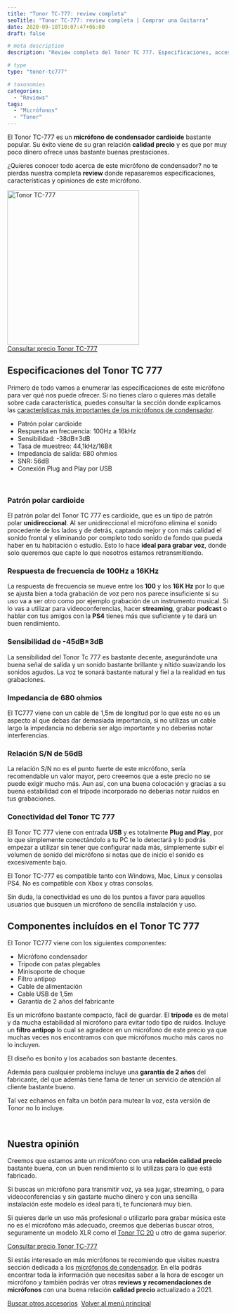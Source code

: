 ```yaml
---
title: "Tonor TC-777: review completa"
seoTitle: "Tonor TC-777: review completa | Comprar una Guitarra"
date: 2020-09-10T10:07:47+06:00
draft: false

# meta description
description: "Review completa del Tonor TC 777. Especificaciones, accesorios y todo lo que necesitas saber de este micrófono de condensador."

# type
type: "tonor-tc777"

# taxonomies
categories: 
  - "Reviews"
tags:
  - "Micrófonos"
  - "Tonor"
---
```


El Tonor TC-777 es un **micrófono de condensador cardioide** bastante popular. Su éxito viene de su gran relación **calidad precio** y es que por muy
poco dinero ofrece unas bastante buenas prestaciones.

¿Quieres conocer todo acerca de este micrófono de condensador? no te pierdas nuestra completa **review** donde repasaremos especificaciones, características y opiniones de este micrófono.

<div>
  <a href="https://amzn.to/3q43BNQ" rel="nofollow noopener noreferrer" target="_blank">
    <img src="../../images/microfonos-de-condensador/tonor-tc777.jpg" alt="Tonor TC-777" width="300" height="352">
  </a>  
</div>

<div>
  <a href="https://amzn.to/3q43BNQ" class="btn btn-outline-primary" rel="nofollow noopener noreferrer" target="_blank">Consultar precio Tonor TC-777</a>
</div>

## Especificaciones del Tonor TC 777

Primero de todo vamos a enumerar las especificaciones de este micrófono para ver qué nos puede ofrecer. Si no tienes claro o quieres más detalle sobre cada característica, puedes consultar la sección donde explicamos las [características más importantes de los micrófonos de condensador](/microfonos-de-condensador#características-de-un-micrófono-de-condensador).

* Patrón polar cardioide
* Respuesta en frecuencia: 100Hz a 16kHz
* Sensibilidad: -38dB±3dB
* Tasa de muestreo: 44,1kHz/16Bit
* Impedancia de salida: 680 ohmios
* SNR: 56dB
* Conexión Plug and Play por USB

&nbsp;

### Patrón polar cardioide

El patrón polar del Tonor TC 777 es cardioide, que es un tipo de patrón polar **unidireccional**. Al ser unidireccional el micrófono elimina el sonido procedente de los lados y de detrás, captando mejor y con más calidad el sonido frontal y eliminando por completo todo sonido de fondo que pueda haber en tu habitación o estudio. Esto lo hace **ideal para grabar voz**, donde solo queremos que capte lo que nosotros estamos retransmitiendo.

### Respuesta de frecuencia de 100Hz a 16KHz

La respuesta de frecuencia se mueve entre los **100** y los **16K Hz** por lo que se ajusta bien a toda grabación de voz pero nos parece insuficiente si su uso va a ser otro como por ejemplo grabación de un instrumento musical. Si lo vas a utilizar para videoconferencias, hacer **streaming**, grabar **podcast** o hablar con tus amigos con la **PS4** tienes más que suficiente y te dará un buen rendimiento.

### Sensibilidad de -45dB±3dB

La sensibilidad del Tonor Tc 777 es bastante decente, asegurándote una buena señal de salida y un sonido bastante brillante y nítido suavizando los sonidos agudos. La voz te sonará bastante natural y fiel a la realidad en tus grabaciones. 

### Impedancia de 680 ohmios

El TC777 viene con un cable de 1,5m de longitud por lo que este no es un aspecto al que debas dar demasiada importancia, si no utilizas un cable largo la impedancia no debería ser algo importante y no deberías notar interferencias.

### Relación S/N de 56dB

La relación S/N no es el punto fuerte de este micrófono, sería recomendable un valor mayor, pero creeemos que a este precio no se puede exigir mucho más. Aun así, con una buena colocación y gracias a su buena estabilidad con el trípode incorporado no deberías notar ruídos en tus grabaciones.

### Conectividad del Tonor TC 777

El Tonor TC 777 viene con entrada **USB** y es totalmente **Plug and Play**, por lo que simplemente conectándolo a tu PC te lo detectará y lo podrás empezar a utilizar sin tener que configurar nada más, simplemente subir el volumen de sonido del micrófono si notas que de inicio el
sonido es excesivamente bajo.

El Tonor TC-777 es compatible tanto con Windows, Mac, Linux y consolas PS4. No es compatible con Xbox y otras consolas.

Sin duda, la conectividad es uno de los puntos a favor para aquellos usuarios que busquen un micrófono de sencilla instalación y uso. 

## Componentes incluídos en el Tonor TC 777

El Tonor TC777 viene con los siguientes componentes:

* Micrófono condensador 
* Trípode con patas plegables
* Minisoporte de choque 
* Filtro antipop 
* Cable de alimentación
* Cable USB de 1,5m
* Garantía de 2 años del fabricante

Es un micrófono bastante compacto, fácil de guardar. El **trípode** es de metal y da mucha estabilidad al micrófono para evitar todo tipo de ruidos. Incluye un **filtro antipop** lo cual se agradece en un micrófono de este precio ya que muchas veces nos encontramos con que micrófonos mucho más caros no lo incluyen.

El diseño es bonito y los acabados son bastante decentes.

Además para cualquier problema incluye una **garantía de 2 años** del fabricante, del que además tiene fama de tener un servicio de atención al cliente bastante bueno.

Tal vez echamos en falta un botón para mutear la voz, esta versión de Tonor no lo incluye.

&nbsp;

## Nuestra opinión

Creemos que estamos ante un micrófono con una **relación calidad precio** bastante buena, con un buen rendimiento si lo utilizas para lo que está fabricado. 

Si buscas un micrófono para transmitir voz, ya sea jugar, streaming, o para videoconferencias y sin gastarte mucho dinero y con una sencilla instalación este modelo es ideal para ti, te funcionará muy bien.

Si quieres darle un uso más profesional o utilizarlo para grabar música este no es el micrófono más adecuado, creemos que deberías buscar otros, seguramente un modelo XLR como el [Tonor TC 20](/microfonos-de-condensador/tonor-tc20) u otro de gama superior.

<div>
  <a href="https://amzn.to/3q43BNQ" class="btn btn-outline-primary" rel="nofollow noopener noreferrer" target="_blank">Consultar precio Tonor TC-777</a>
</div>

Si estás interesado en más micrófonos te recomiendo que visites nuestra sección dedicada a los [micrófonos de condensador](/microfonos-de-condensador). En ella podrás encontrar toda la información que necesitas saber a la hora de escoger un micrófono y también podrás ver otras **reviews y recomendaciones de micrófonos** con una buena relación **calidad precio** actualizado a 2021.

<div>
  <a href="/categories/accesorios" class="btn btn-outline-primary">Buscar otros accesorios</a>&nbsp;
  <a href="/" class="btn btn-outline-primary">Volver al menú principal</a>
</div>

